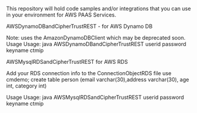 This repository will hold code samples and/or integrations that you can use in your environment for AWS PAAS Services.

AWSDynamoDBandCipherTrustREST - for AWS Dynamo DB

Note: uses the AmazonDynamoDBClient which may be deprecated soon.
Usage Usage: java AWSDynamoDBandCipherTrustREST userid password keyname ctmip 

AWSMysqlRDSandCipherTrustREST for AWS RDS

Add your RDS connection info to the ConnectionObjectRDS file
use cmdemo;
create table person (email varchar(30),address varchar(30), age int, category int) 

Usage Usage: java AWSMysqlRDSandCipherTrustREST userid password keyname ctmip 

